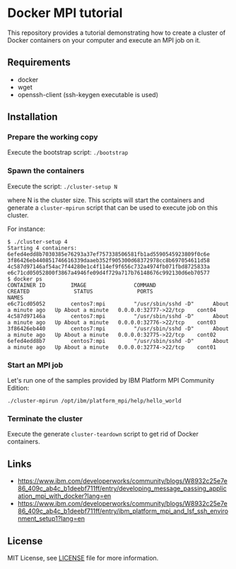 # Docker MPI tutorial

This repository provides a tutorial demonstrating how to create a cluster
of Docker containers on your computer and execute an MPI job on it.

## Requirements

* docker
* wget
* openssh-client (ssh-keygen executable is used)

## Installation

### Prepare the working copy

Execute the bootstrap script: `./bootstrap`


### Spawn the containers

Execute the script: `./cluster-setup N`

where N is the cluster size.
This scripts will start the containers and generate a `cluster-mpirun` script that can be
used to execute job on this cluster.

For instance:

```
$ ./cluster-setup 4
Starting 4 containers:
6efed4edd8b7030385e76293a37ef757338506581fb1ad5590545923809f0c6e
3f86426eb440851746616339daaeb352f905300d68372978cc8b697054611d58
4c587d97146af54ac7f44280e1c4f114ef9f656c732a4974fb071fbd8725833a
e6c71cd05052800f3867a4946fe09d4f729a717b76148676c992130d6eb70577
$ docker ps
CONTAINER ID        IMAGE               COMMAND                  CREATED              STATUS              PORTS                    NAMES
e6c71cd05052        centos7:mpi         "/usr/sbin/sshd -D"      About a minute ago   Up About a minute   0.0.0.0:32777->22/tcp    cont04
4c587d97146a        centos7:mpi         "/usr/sbin/sshd -D"      About a minute ago   Up About a minute   0.0.0.0:32776->22/tcp    cont03
3f86426eb440        centos7:mpi         "/usr/sbin/sshd -D"      About a minute ago   Up About a minute   0.0.0.0:32775->22/tcp    cont02
6efed4edd8b7        centos7:mpi         "/usr/sbin/sshd -D"      About a minute ago   Up About a minute   0.0.0.0:32774->22/tcp    cont01
```

### Start an MPI job

Let's run one of the samples provided by IBM Platform MPI Community Edition:

```
./cluster-mpirun /opt/ibm/platform_mpi/help/hello_world
```

### Terminate the cluster

Execute the generate `cluster-teardown` script to get rid of Docker containers.

## Links

* https://www.ibm.com/developerworks/community/blogs/W8932c25e7e86_409c_ab4c_b1deebf711ff/entry/developing_message_passing_application_mpi_with_docker?lang=en
* https://www.ibm.com/developerworks/community/blogs/W8932c25e7e86_409c_ab4c_b1deebf711ff/entry/ibm_platform_mpi_and_lsf_ssh_environment_setup1?lang=en


## License

MIT License, see [LICENSE](LICENSE) file for more information.
